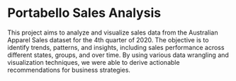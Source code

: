 # Portabello Sales Analysis

This project aims to analyze and visualize sales data from the Australian Apparel Sales dataset for the 4th quarter of 2020. The objective is to identify trends, patterns, and insights, including sales performance across different states, groups, and over time. By using various data wrangling and visualization techniques, we were able to derive actionable recommendations for business strategies.

